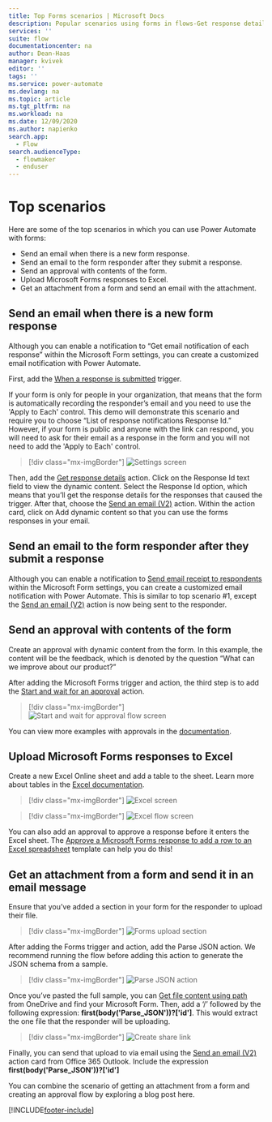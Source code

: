 ```yaml
---
title: Top Forms scenarios | Microsoft Docs
description: Popular scenarios using forms in flows-Get response details, when a new response is submitted.
services: ''
suite: flow
documentationcenter: na
author: Dean-Haas
manager: kvivek
editor: ''
tags: ''
ms.service: power-automate
ms.devlang: na
ms.topic: article
ms.tgt_pltfrm: na
ms.workload: na
ms.date: 12/09/2020
ms.author: napienko
search.app: 
  - Flow
search.audienceType: 
  - flowmaker
  - enduser
---
```


# Top scenarios

Here are some of the top scenarios in which you can use Power Automate with forms:

- Send an email when there is a new form response.
- Send an email to the form responder after they submit a response.
- Send an approval with contents of the form.
- Upload Microsoft Forms responses to Excel.
- Get an attachment from a form and send an email with the attachment.

## Send an email when there is a new form response

Although you can enable a notification to “Get email notification of each response” within the Microsoft Form settings, you can create a customized email notification with Power Automate.

First, add the [When a response is submitted](/connectors/microsoftforms.md/#triggers) trigger.

If your form is only for people in your organization, that means that the form is automatically recording the responder’s email and you need to use the 'Apply to Each' control. This demo will demonstrate this scenario and require you to choose “List of response notifications Response Id.” However, if your form is public and anyone with the link can respond, you will need to ask for their email as a response in the form and you will not need to add the 'Apply to Each' control.

   > [!div class="mx-imgBorder"]
   > ![Settings screen](..\media\forms\only-people-in-my-org-setting.png "Screen showing who can fill out this form")

Then, add the [Get response details](/connectors/microsoftforms/#actions) action. Click on the Response Id text field to view the dynamic content. Select the Response Id option, which means that you’ll get the response details for the responses that caused the trigger. After that, choose the [Send an email (V2)](/connectors/office365/#send-an-email-(v2)) action. Within the action card, click on Add dynamic content so that you can use the forms responses in your email.



## Send an email to the form responder after they submit a response

Although you can enable a notification to [Send email receipt to respondents](https://support.microsoft.com/office/send-an-email-receipt-of-responses-951f29b7-dbd8-446b-8ebe-b924cc620bb20) within the Microsoft Form settings, you can create a customized email notification with Power Automate.
This is similar to top scenario #1, except the [Send an email (V2)](/connectors/office365/) action is now being sent to the responder.

## Send an approval with contents of the form

Create an approval with dynamic content from the form. In this example, the content will be the feedback, which is denoted by the question “What can we improve about our product?”

After adding the Microsoft Forms trigger and action, the third step is to add the [Start and wait for an approval](/modern-approvals#add-an-approval-action.md) action.

   > [!div class="mx-imgBorder"]
   > ![Start and wait for approval flow screen](..\media\forms\flow-start-and-wait-for-approval.png "Screen showing the completed flow to start and wait for an approval")

You can view more examples with approvals in the [documentation](/sequential-modern-approvals.md).

## Upload Microsoft Forms responses to Excel

Create a new Excel Online sheet and add a table to the sheet. Learn more about tables in the [Excel documentation](https://support.microsoft.com/en-us/office/overview-of-excel-tables-7ab0bb7d-3a9e-4b56-a3c9-6c94334e492c).

   > [!div class="mx-imgBorder"]
   > ![Excel screen](..\media\forms\excel.png "Screen showing a blank excel table with the example columns")

   > [!div class="mx-imgBorder"]
   > ![Excel flow screen](..\media\forms\excel-flow.png "Screen showing the completed Excel flow")

You can also add an approval to approve a response before it enters the Excel sheet. The [Approve a Microsoft Forms response to add a row to an Excel spreadsheet](https://preview.flow.microsoft.com/galleries/public/templates/66f56b919fd64aeabec37245ed927c47/approve-a-microsoft-forms-response-to-add-a-row-to-an-excel-spreadsheet/) template can help you do this!

## Get an attachment from a form and send it in an email message

Ensure that you’ve added a section in your form for the responder to upload their file.
   > [!div class="mx-imgBorder"]
   > ![Forms upload section](..\media\forms\forms-upload.png "Screen showing the forms upload section")

After adding the Forms trigger and action, add the Parse JSON action. We recommend running the flow before adding this action to generate the JSON schema from a sample.
   > [!div class="mx-imgBorder"]
   > ![Parse JSON action](..\media\forms\flow-parse-json.png "Add the Parse JSON action")

Once you’ve pasted the full sample, you can [Get file content using path](/connectors/onedrive/#get-file-content-using-path) from OneDrive and find your Microsoft Form. Then, add a ‘/’ followed by the following expression: **first(body('Parse_JSON'))?['id']**. This would extract the one file that the responder will be uploading. 
   > [!div class="mx-imgBorder"]
   > ![Create share link](..\media\forms\create-share-link.png "'Create share link' tile in Power Automate")

Finally, you can send that upload to via email using the [Send an email (V2)](/connectors/office365/#send-an-email-(v2)) action card from Office 365 Outlook. Include the expression **first(body('Parse_JSON'))?['id']**
 
You can combine the scenario of getting an attachment from a form and creating an approval flow by exploring a blog post here.


[!INCLUDE[footer-include](../includes/footer-banner.md)]
